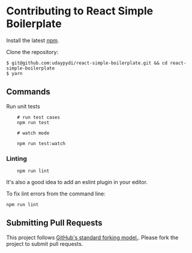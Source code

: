 # Contributing to React Simple Boilerplate

Install the latest [npm](https://docs.npmjs.com/).

Clone the repository:

```
$ git@github.com:udaypydi/react-simple-boilerplate.git && cd react-simple-boilerplate
$ yarn
```

## Commands

Run unit tests

```
    # run test cases
    npm run test 

    # watch mode

    npm run test:watch
```

### Linting
```
    npm run lint
```
It's also a good idea to add an eslint plugin in your editor.

To fix lint errors from the command line:
```
npm run lint
```

## Submitting Pull Requests
This project follows [GitHub's standard forking model.](https://guides.github.com/activities/forking/). Please fork the project to submit pull requests.
